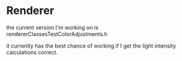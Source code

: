 # Renderer

the current version I'm working on is rendererClassesTestColorAdjustments.h

it currently has the best chance of working if I get the light intensity calculations correct.
